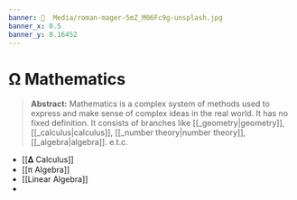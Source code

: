 ```yaml
---
banner: 📼  Media/roman-mager-5mZ_M06Fc9g-unsplash.jpg
banner_x: 0.5
banner_y: 0.16452
---
```

# Ω Mathematics

> **Abstract:**
> Mathematics is a complex system of methods used to express and make sense of complex ideas in the real world. It has no fixed definition. It consists of branches like [[_geometry|geometry]], [[_calculus|calculus]], [[_number theory|number theory]], [[_algebra|algebra]]. e.t.c.

* [[𝚫 Calculus]]
* [[π Algebra]]
* [[Linear Algebra]]
* 